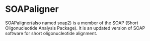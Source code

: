 SOAPaligner
===========

SOAPaligner(also named soap2) is a member of the SOAP (Short Oligonucleotide Analysis Package). It is an updated version of SOAP software for short oligonucleotide alignment. 

